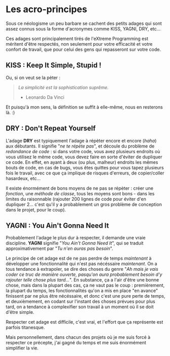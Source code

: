 # Les acro-principes

Sous ce néologisme un peu barbare se cachent des petits adages qui sont assez connus sous la forme d'acronymes comme KISS, YAGNI, DRY, etc…

Ces adages sont principalement tirés de l'eXtreme Programming est méritent d'être respectés, non seulement pour votre efficacité et votre confort de travail, que pour celui des gens qui repasseront sur votre code.

## KISS : Keep It Simple, Stupid !

Ou, si on veut se la pèter :

> *La simplicité est la sophistication suprême.*
> - Leonardo Da Vinci

Et puisqu'à mon sens, la définition se suffit à elle-même, nous en resterons là. :)

## DRY : Don't Repeat Yourself

L'adage **DRY** est typiquement l'adage à répèter encore et encore (*haha*) aux débutants.
Il signifie "*ne te répète pas*", et découle du problème de *redondance de code* : si dans votre code, vous avez plusieurs endroits où vous utilisez le même code, vous devez faire en sorte d'éviter de dupliquer ce code.
En effet, en ayant à deux (ou plus, malheur) endroits les mêmes bouts de code, en cas de bugs, vous êtes quittes pour vous tapez plusieurs fois le travail, avec ce que ça implique de risques d'erreurs, de copier/coller hasardeux, etc…

Il existe énormément de bons moyens de ne pas se répèter : créer une *fonction*, une *méthode de classe*, tous les moyens sont bons - dans les limites du raisonnable (rajouter 200 lignes de code pour éviter d'en dupliquer 2... c'est qu'il y a probablement un gros problème de conception dans le projet, pour le coup).

## YAGNI : You Ain't Gonna Need It

Probablement l'adage le plus dur à respecter, il demande une vraie discipline. **YAGNI** signifie "*You Ain't Gonna Need It*", qui se traduit approximativement par "*Tu n'en auras pas besoin*".

Le principe de cet adage est de ne pas perdre de temps *maintenant* à développer une fonctionnalité qui n'est pas nécéssaire *maintenant*. On a tous tendance à extrapoler, se dire des choses du genre "*Ah mais je vais coder ce truc de manière ouverte, pasqu'on aura probablement besoin d'y rajouter telle chose plus tard…*".
En substance, ça a l'air d'être une bonne chose, mais dans la plupart des cas, ça ne vaut pas le coup : premièrement, la plupart du temps, les fonctionnalités qu'on a mis en place "en avance" finissent par ne plus être nécéssaire, et donc c'est une pure perte de temps, et deuxièmement, en codant sur l'instant des choses prévues pour plus tard, on a tendance à complexifier son travail à un moment où il se doit d'être simple.

Respecter cet adage est difficile, c'est vrai, et l'effort que ça représente est parfois titanesque.

Mais personnellement, dans chacun des projets où je me suis forcé à respecter ce précepte, j'ai gagné du temps et me suis énormément simplifier la vie.
